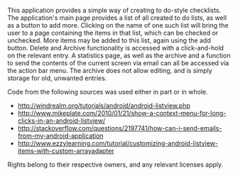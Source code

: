 This application provides a simple way of creating to do-style checklists.
The application's main page provides a list of all created to do lists, as
well as a button to add more. Clicking on the name of one such list will bring
the user to a page containing the items in that list, which can be checked or
unchecked. More items may be added to this list, again using the add button.
Delete and Archive functionality is accessed with a click-and-hold on the
relevant entry. A statistics page, as well as the archive and a function to send
the contents of the current screen via email can all be accessed via the action
bar menu. The archive does not allow editing, and is simply storage for old,
unwanted entries.

Code from the following sources was used either in part or in whole.

 * http://windrealm.org/tutorials/android/android-listview.php
 * http://www.mikeplate.com/2010/01/21/show-a-context-menu-for-long-clicks-in-an-android-listview/
 * http://stackoverflow.com/questions/2197741/how-can-i-send-emails-from-my-android-application
 * http://www.ezzylearning.com/tutorial/customizing-android-listview-items-with-custom-arrayadapter

Rights belong to their respective owners, and any relevant licenses apply.
